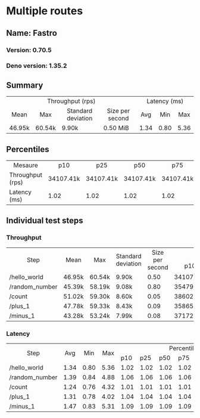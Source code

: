 # Multiple routes
## Name: Fastro 

### Version: 0.70.5
### Deno version: 1.35.2

## Summary
<table>
<tr>
    <td align="center" colspan="4">Throughput (rps)</td>
    <td align="center" colspan="3">Latency (ms)</td>
</tr>
<tr>
    <td align="center">Mean</td>
    <td align="center">Max</td>
    <td align="center">Standard deviation</td>
    <td align="center">Size per second</td>
    <td align="center">Avg</td>
    <td align="center">Min</td>
    <td align="center">Max</td>
</tr>
<tr>
    <td>46.95k</td>
    <td>60.54k</td>
    <td>9.90k</td>
    <td>0.50 MiB</td>
    <td>1.34</td>
    <td>0.80</td>
    <td>5.36</td>
</tr>
</table>

## Percentiles

<table>
<tr>
  <td align="center">Mesaure</td>
  <td align="center">p10</td>
  <td align="center">p25</td>
  <td align="center">p50</td>
  <td align="center">p75</td>
  <td align="center">p90</td>
  <td align="center">p95</td>
  <td align="center">p99</td>
</tr>
<tr>
  <td>Throughput (rps)</td>
  <td>34107.41k</td>
  <td>34107.41k</td>
  <td>34107.41k</td>
  <td>34107.41k</td>
  <td>58756.94k</td>
  <td>59910.63k</td>
  <td>60540.34k</td>
</tr>
<tr>
  <td>Latency (ms)</td>
  <td>1.02</td>
  <td>1.02</td>
  <td>1.02</td>
  <td>1.02</td>
  <td>1.72</td>
  <td>2.36</td>
  <td>3.06</td>
</tr>
</table>

## Individual test steps

### Throughput

<table>
<tr>
  <td align="center" rowspan="2">Step</td>
  <td align="center" rowspan="2">Mean</td>
  <td align="center" rowspan="2">Max</td>
  <td align="center" rowspan="2">Standard deviation</td>
  <td align="center" rowspan="2">Size per second</td>
  <td align="center" colspan="7">Percentiles</td>
</tr>
<tr>
  <!-- still Step -->
  <!-- still Mean -->
  <!-- still Max -->
  <!-- still Standard deviation -->
  <!-- still Size per second -->
  <td align="center">p10</td>
  <td align="center">p25</td>
  <td align="center">p50</td>
  <td align="center">p75</td>
  <td align="center">p90</td>
  <td align="center">p95</td>
  <td align="center">p99</td>
</tr>
<tr>
  <td>/hello_world</td>
  <td>46.95k</td>
  <td>60.54k</td>
  <td>9.90k</td>
  <td>0.50</td>
  <td>34107.41k</td>
  <td>34107.41k</td>
  <td>34107.41k</td>
  <td>34107.41k</td>
  <td>58756.94k</td>
  <td>59910.63k</td>
  <td>60540.34k</td>
</tr><tr>
  <td>/random_number</td>
  <td>45.39k</td>
  <td>58.19k</td>
  <td>9.08k</td>
  <td>0.80</td>
  <td>35479.64k</td>
  <td>35479.64k</td>
  <td>35479.64k</td>
  <td>35479.64k</td>
  <td>55525.10k</td>
  <td>57286.83k</td>
  <td>58192.14k</td>
</tr><tr>
  <td>/count</td>
  <td>51.02k</td>
  <td>59.30k</td>
  <td>8.60k</td>
  <td>0.05</td>
  <td>38602.55k</td>
  <td>38602.55k</td>
  <td>38602.55k</td>
  <td>38602.55k</td>
  <td>58987.45k</td>
  <td>59298.52k</td>
  <td>59298.52k</td>
</tr><tr>
  <td>/plus_1</td>
  <td>47.78k</td>
  <td>59.33k</td>
  <td>8.43k</td>
  <td>0.09</td>
  <td>35865.79k</td>
  <td>35865.79k</td>
  <td>35865.79k</td>
  <td>35865.79k</td>
  <td>56577.75k</td>
  <td>57733.23k</td>
  <td>59329.02k</td>
</tr><tr>
  <td>/minus_1</td>
  <td>43.28k</td>
  <td>53.24k</td>
  <td>7.99k</td>
  <td>0.08</td>
  <td>37172.97k</td>
  <td>37172.97k</td>
  <td>37172.97k</td>
  <td>37172.97k</td>
  <td>51215.68k</td>
  <td>52342.92k</td>
  <td>53244.77k</td>
</tr></table>

### Latency

<table>
<tr>
  <td align="center" rowspan="2">Step</td>
  <td align="center" rowspan="2">Avg</td>
  <td align="center" rowspan="2">Min</td>
  <td align="center" rowspan="2">Max</td>
  <td align="center" colspan="7">Percentiles</td>
</tr>
<tr>
  <!-- still Avg -->
  <!-- still Min -->
  <!-- still Max -->
  <td>p10</td>
  <td>p25</td>
  <td>p50</td>
  <td>p75</td>
  <td>p90</td>
  <td>p95</td>
  <td>p99</td>
</tr>
<tr>
  <td>/hello_world</td>
  <td>1.34</td>
  <td>0.80</td>
  <td>5.36</td>
  <td>1.02</td>
  <td>1.02</td>
  <td>1.02</td>
  <td>1.02</td>
  <td>1.72</td>
  <td>2.36</td>
  <td>3.06</td>
</tr><tr>
  <td>/random_number</td>
  <td>1.39</td>
  <td>0.84</td>
  <td>4.88</td>
  <td>1.06</td>
  <td>1.06</td>
  <td>1.06</td>
  <td>1.06</td>
  <td>1.84</td>
  <td>2.23</td>
  <td>3.10</td>
</tr><tr>
  <td>/count</td>
  <td>1.24</td>
  <td>0.76</td>
  <td>4.32</td>
  <td>1.01</td>
  <td>1.01</td>
  <td>1.01</td>
  <td>1.01</td>
  <td>1.63</td>
  <td>1.87</td>
  <td>2.97</td>
</tr><tr>
  <td>/plus_1</td>
  <td>1.31</td>
  <td>0.78</td>
  <td>4.02</td>
  <td>1.04</td>
  <td>1.04</td>
  <td>1.04</td>
  <td>1.04</td>
  <td>1.83</td>
  <td>2.04</td>
  <td>2.79</td>
</tr><tr>
  <td>/minus_1</td>
  <td>1.47</td>
  <td>0.83</td>
  <td>5.31</td>
  <td>1.09</td>
  <td>1.09</td>
  <td>1.09</td>
  <td>1.09</td>
  <td>1.85</td>
  <td>2.03</td>
  <td>3.07</td>
</tr></table>